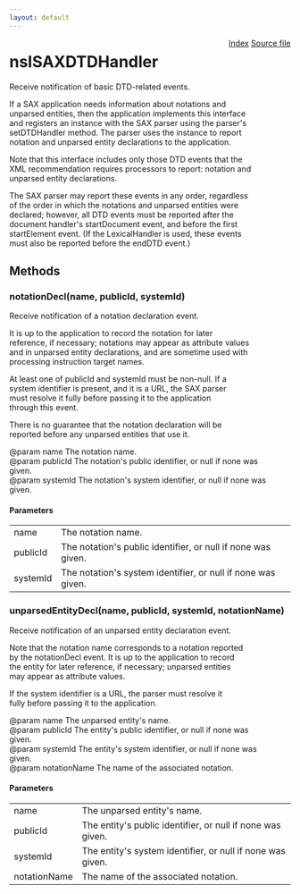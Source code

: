 ```yaml
---
layout: default
---
```

<div class='links' style='float:right'><a href="../index.html">Index</a>
<a href="http://dxr.mozilla.org/mozilla-central/source/parser/xml/nsISAXDTDHandler.idl">Source file</a>
</div>

# nsISAXDTDHandler #
  
Receive notification of basic DTD-related events.  
  
If a SAX application needs information about notations and  
unparsed entities, then the application implements this interface  
and registers an instance with the SAX parser using the parser's  
setDTDHandler method. The parser uses the instance to report  
notation and unparsed entity declarations to the application.  
  
Note that this interface includes only those DTD events that the  
XML recommendation requires processors to report: notation and  
unparsed entity declarations.  
  
The SAX parser may report these events in any order, regardless  
of the order in which the notations and unparsed entities were  
declared; however, all DTD events must be reported after the  
document handler's startDocument event, and before the first  
startElement event. (If the LexicalHandler is used, these events  
must also be reported before the endDTD event.)  
  

## Methods ##

### notationDecl(name, publicId, systemId) ###
  
Receive notification of a notation declaration event.  
  
It is up to the application to record the notation for later  
reference, if necessary; notations may appear as attribute values  
and in unparsed entity declarations, and are sometime used with  
processing instruction target names.  
  
At least one of publicId and systemId must be non-null. If a  
system identifier is present, and it is a URL, the SAX parser  
must resolve it fully before passing it to the application  
through this event.  
  
There is no guarantee that the notation declaration will be  
reported before any unparsed entities that use it.  
  
@param name The notation name.  
@param publicId The notation's public identifier, or null if none was  
                 given.  
@param systemId The notation's system identifier, or null if none was  
                 given.  
  

#### Parameters ####

<table>

<tr>
<td>name</td>
<td>The notation name.  
</td>
</tr>

<tr>
<td>publicId</td>
<td>The notation's public identifier, or null if none was  
                 given.  
</td>
</tr>

<tr>
<td>systemId</td>
<td>The notation's system identifier, or null if none was  
                 given.  
</td>
</tr>

</table>

### unparsedEntityDecl(name, publicId, systemId, notationName) ###
  
Receive notification of an unparsed entity declaration event.  
  
Note that the notation name corresponds to a notation reported  
by the notationDecl event. It is up to the application to record  
the entity for later reference, if necessary; unparsed entities  
may appear as attribute values.  
  
If the system identifier is a URL, the parser must resolve it  
fully before passing it to the application.  
  
@param name The unparsed entity's name.  
@param publicId The entity's public identifier, or null if none was  
                 given.  
@param systemId The entity's system identifier, or null if none was  
                 given.  
@param notationName The name of the associated notation.  
  

#### Parameters ####

<table>

<tr>
<td>name</td>
<td>The unparsed entity's name.  
</td>
</tr>

<tr>
<td>publicId</td>
<td>The entity's public identifier, or null if none was  
                 given.  
</td>
</tr>

<tr>
<td>systemId</td>
<td>The entity's system identifier, or null if none was  
                 given.  
</td>
</tr>

<tr>
<td>notationName</td>
<td>The name of the associated notation.  
</td>
</tr>

</table>

